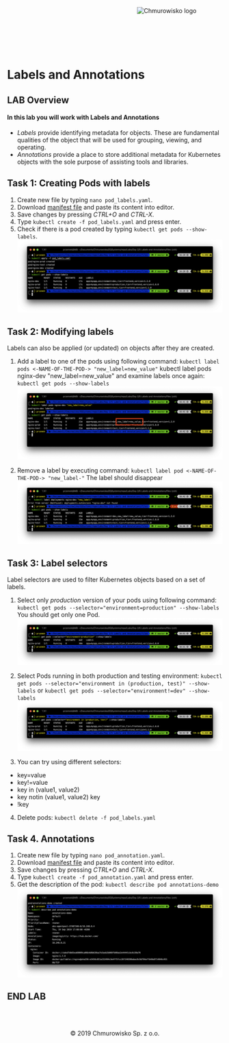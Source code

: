 <img src="../../../img/logo.png" alt="Chmurowisko logo" width="200" align="right">
<br><br>
<br><br>
<br><br>

# Labels and Annotations

## LAB Overview

#### In this lab you will work with Labels and Annotations

* *Labels* provide identifying metadata for objects. These are fundamental qualities of the object that will be used for grouping, viewing, and operating.
* *Annotations* provide a place to store additional metadata for Kubernetes objects with the sole purpose of assisting tools and libraries.

## Task 1: Creating Pods with labels 

1. Create new file by typing ``nano pod_labels.yaml``.
2. Download [manifest file](./files/pod_labels.yaml) and paste its content into editor.
3. Save changes by pressing *CTRL+O* and *CTRL-X*.
4. Type ``kubectl create -f pod_labels.yaml`` and press enter.
5. Check if there is a pod created by typing ``kubectl get pods --show-labels``.
![img](./img/pods_labels.png)

## Task 2: Modifying labels

Labels can also be applied (or updated) on objects after they are created.

1. Add a label to one of the pods using following command:
``
kubectl label pods <-NAME-OF-THE-POD-> "new_label=new_value"
``
kubectl label pods nginx-dev "new_label=new_value"
and examine labels once again:
``
kubectl get pods --show-labels
``
![img](./img/pods_labels2.png)

2. Remove a label by executing command:
``
kubectl label pod <-NAME-OF-THE-POD-> "new_label-"
``
The label should disappear
![img](./img/pods_labels3.png)

## Task 3: Label selectors

Label selectors are used to filter Kubernetes objects based on a set of labels.

1. Select only *production* version of your pods using following command:
``
kubectl get pods --selector="environment=production" --show-labels
``
You should get only one Pod.
![img](./img/pods_labels4.png)

2. Select Pods running in both production and testing environment:
``
kubectl get pods --selector="environment in (production, test)" --show-labels
``
or
``
kubectl get pods --selector="environment!=dev" --show-labels
``
![img](./img/pods_labels5.png)
3. You can try using different selectors:
* key=value
* key!=value
* key in (value1, value2) 
* key notin (value1, value2) key
* !key

4. Delete pods:
``
kubectl delete -f pod_labels.yaml
``

## Task 4. Annotations

1. Create new file by typing ``nano pod_annotation.yaml``.
2. Download [manifest file](./files/pod_annotation.yaml) and paste its content into editor.
3. Save changes by pressing *CTRL+O* and *CTRL-X*.
4. Type ``kubectl create -f pod_annotation.yaml`` and press enter.
5. Get the description of the pod:
``
kubectl describe pod annotations-demo
``
![img](./img/pods_annotations.png)

## END LAB

<br><br>

<center><p>&copy; 2019 Chmurowisko Sp. z o.o.<p></center>
